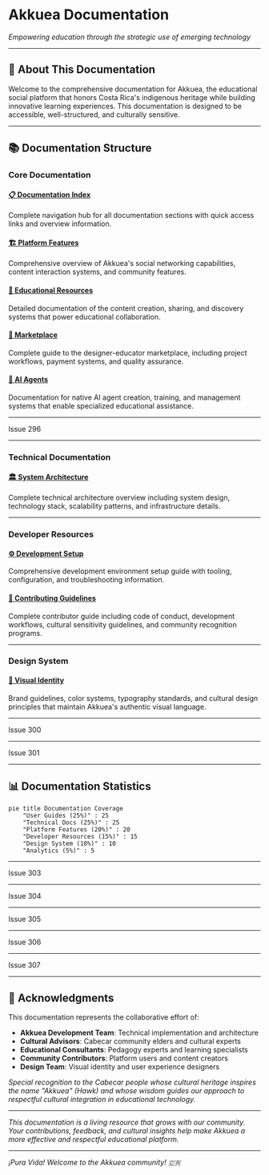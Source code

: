 # Akkuea Documentation

_Empowering education through the strategic use of emerging technology_

---

## 🦅 About This Documentation

Welcome to the comprehensive documentation for Akkuea, the educational social platform that honors Costa Rica's indigenous heritage while building innovative learning experiences. This documentation is designed to be accessible, well-structured, and culturally sensitive.

---

## 📚 Documentation Structure

### Core Documentation

#### [📋 Documentation Index](index.md)

Complete navigation hub for all documentation sections with quick access links and overview information.

#### [🏗️ Platform Features](features/README.md)

Comprehensive overview of Akkuea's social networking capabilities, content interaction systems, and community features.

#### [📖 Educational Resources](educational-resources/README.md)

Detailed documentation of the content creation, sharing, and discovery systems that power educational collaboration.

#### [🛒 Marketplace](marketplace/README.md)

Complete guide to the designer-educator marketplace, including project workflows, payment systems, and quality assurance.

#### [🤖 AI Agents](ai-agents/README.md)

Documentation for native AI agent creation, training, and management systems that enable specialized educational assistance.

---

Issue 296

<!-- Make the changes from issue number 296 here. Thank you for contributing to Akkuea! -->

---


### Technical Documentation

#### [🏛️ System Architecture](technical/architecture.md)
Complete technical architecture overview including system design, technology stack, scalability patterns, and infrastructure details.



---


### Developer Resources

#### [⚙️ Development Setup](development/setup.md)
Comprehensive development environment setup guide with tooling, configuration, and troubleshooting information.

#### [🤝 Contributing Guidelines](development/contributing.md)
Complete contributor guide including code of conduct, development workflows, cultural sensitivity guidelines, and community recognition programs.


---

### Design System

#### [🎨 Visual Identity](design/visual-identity.md)
Brand guidelines, color systems, typography standards, and cultural design principles that maintain Akkuea's authentic visual language.


---

Issue 300

<!-- Make the changes from issue number 300 here. Thank you for contributing to Akkuea! -->

---

Issue 301

<!-- Make the changes from issue number 301 here. Thank you for contributing to Akkuea! -->

---

## 📊 Documentation Statistics

```mermaid
pie title Documentation Coverage
    "User Guides (25%)" : 25
    "Technical Docs (25%)" : 25
    "Platform Features (20%)" : 20
    "Developer Resources (15%)" : 15
    "Design System (10%)" : 10
    "Analytics (5%)" : 5
```

---

Issue 303

<!-- Make the changes from issue number 303 here. Thank you for contributing to Akkuea! -->

---

Issue 304

<!-- Make the changes from issue number 304 here. Thank you for contributing to Akkuea! -->

---

Issue 305

<!-- Make the changes from issue number 305 here. Thank you for contributing to Akkuea! -->

---

Issue 306

<!-- Make the changes from issue number 306 here. Thank you for contributing to Akkuea! -->

---

Issue 307

<!-- Make the changes from issue number 307 here. Thank you for contributing to Akkuea! -->

---


## 🙏 Acknowledgments

This documentation represents the collaborative effort of:
- **Akkuea Development Team**: Technical implementation and architecture
- **Cultural Advisors**: Cabecar community elders and cultural experts
- **Educational Consultants**: Pedagogy experts and learning specialists
- **Community Contributors**: Platform users and content creators
- **Design Team**: Visual identity and user experience designers

*Special recognition to the Cabecar people whose cultural heritage inspires the name "Akkuea" (Hawk) and whose wisdom guides our approach to respectful cultural integration in educational technology.*

---

*This documentation is a living resource that grows with our community. Your contributions, feedback, and cultural insights help make Akkuea a more effective and respectful educational platform.*

---

*¡Pura Vida! Welcome to the Akkuea community! 🇨🇷*

